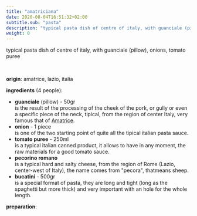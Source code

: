 ```yaml
---
title: "amatriciana"
date: 2020-08-04T16:51:32+02:00
subtitle.sub: "pasta"
description: "typical pasta dish of centre of italy, with guanciale (pillow), onions, tomato puree"
weight: 0
---
```


typical pasta dish of centre of italy, with guanciale (pillow), onions, tomato puree

&nbsp;

**origin**: amatrice, lazio, italia

**ingredients** (4 people):
- **guanciale** (pillow) - 50gr  
  is the result of the processing of the cheek of the pork, or gully or even a specific piece of the neck, tipical, from the region of center Italy, very famous that of [Amatrice](https://en.wikipedia.org/wiki/Amatrice).
- **onion** - 1 piece  
  is one of the two starting point of quite all the tipical italian pasta sauce.
- **tomato puree** - 250ml  
  is a typical italian canned product, it allows to have in any moment, the raw materials for a good tomato sauce.
- **pecorino romano**  
  is a typical hard and salty cheese, from the region of Rome (Lazio, center-west of Italy), the name comes from "pecora", thatmeans sheep.
- **bucatini** - 500gr  
  is a special format of pasta, they are long and tight (long as the spaghetti but more thick) and very important with an hole for the whole length.

**preparation**:

